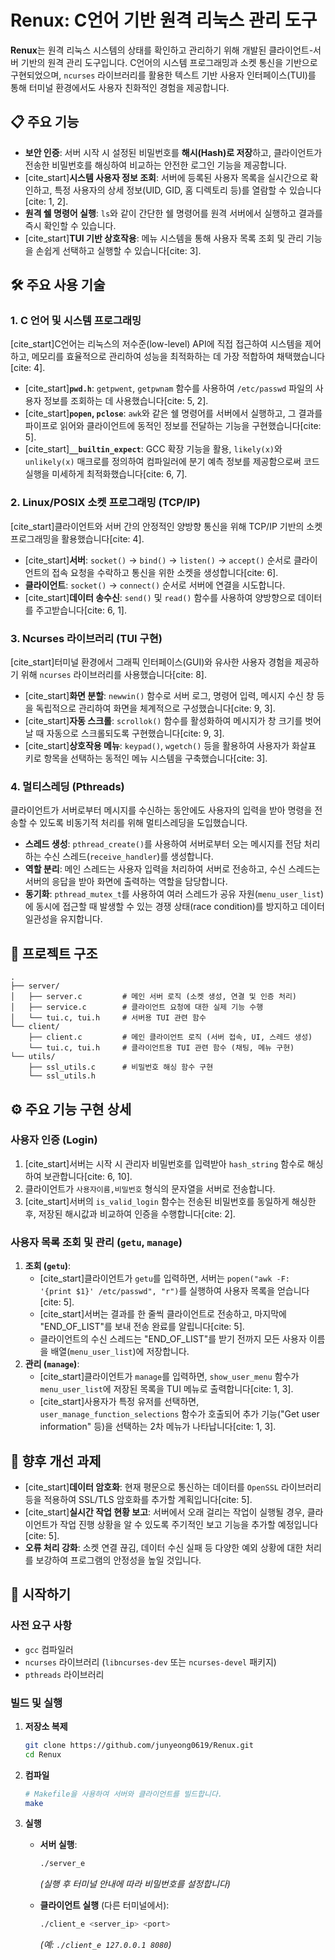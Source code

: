 
# **Renux: C언어 기반 원격 리눅스 관리 도구**

**Renux**는 원격 리눅스 시스템의 상태를 확인하고 관리하기 위해 개발된 클라이언트-서버 기반의 원격 관리 도구입니다. C언어의 시스템 프로그래밍과 소켓 통신을 기반으로 구현되었으며, `ncurses` 라이브러리를 활용한 텍스트 기반 사용자 인터페이스(TUI)를 통해 터미널 환경에서도 사용자 친화적인 경험을 제공합니다.

## 📋 **주요 기능**

  * **보안 인증**: 서버 시작 시 설정된 비밀번호를 **해시(Hash)로 저장**하고, 클라이언트가 전송한 비밀번호를 해싱하여 비교하는 안전한 로그인 기능을 제공합니다.
  * [cite\_start]**시스템 사용자 정보 조회**: 서버에 등록된 사용자 목록을 실시간으로 확인하고, 특정 사용자의 상세 정보(UID, GID, 홈 디렉토리 등)를 열람할 수 있습니다[cite: 1, 2].
  * **원격 쉘 명령어 실행**: `ls`와 같이 간단한 쉘 명령어를 원격 서버에서 실행하고 결과를 즉시 확인할 수 있습니다.
  * [cite\_start]**TUI 기반 상호작용**: 메뉴 시스템을 통해 사용자 목록 조회 및 관리 기능을 손쉽게 선택하고 실행할 수 있습니다[cite: 3].

## 🛠️ **주요 사용 기술**

### **1. C 언어 및 시스템 프로그래밍**

[cite\_start]C언어는 리눅스의 저수준(low-level) API에 직접 접근하여 시스템을 제어하고, 메모리를 효율적으로 관리하여 성능을 최적화하는 데 가장 적합하여 채택했습니다[cite: 4].

  * [cite\_start]**`pwd.h`**: `getpwent`, `getpwnam` 함수를 사용하여 `/etc/passwd` 파일의 사용자 정보를 조회하는 데 사용했습니다[cite: 5, 2].
  * [cite\_start]**`popen`, `pclose`**: `awk`와 같은 쉘 명령어를 서버에서 실행하고, 그 결과를 파이프로 읽어와 클라이언트에 동적인 정보를 전달하는 기능을 구현했습니다[cite: 5].
  * [cite\_start]**`__builtin_expect`**: GCC 확장 기능을 활용, `likely(x)`와 `unlikely(x)` 매크로를 정의하여 컴파일러에 분기 예측 정보를 제공함으로써 코드 실행을 미세하게 최적화했습니다[cite: 6, 7].

### **2. Linux/POSIX 소켓 프로그래밍 (TCP/IP)**

[cite\_start]클라이언트와 서버 간의 안정적인 양방향 통신을 위해 TCP/IP 기반의 소켓 프로그래밍을 활용했습니다[cite: 4].

  * [cite\_start]**서버**: `socket()` → `bind()` → `listen()` → `accept()` 순서로 클라이언트의 접속 요청을 수락하고 통신을 위한 소켓을 생성합니다[cite: 6].
  * **클라이언트**: `socket()` → `connect()` 순서로 서버에 연결을 시도합니다.
  * [cite\_start]**데이터 송수신**: `send()` 및 `read()` 함수를 사용하여 양방향으로 데이터를 주고받습니다[cite: 6, 1].

### **3. Ncurses 라이브러리 (TUI 구현)**

[cite\_start]터미널 환경에서 그래픽 인터페이스(GUI)와 유사한 사용자 경험을 제공하기 위해 `ncurses` 라이브러리를 사용했습니다[cite: 8].

  * [cite\_start]**화면 분할**: `newwin()` 함수로 서버 로그, 명령어 입력, 메시지 수신 창 등을 독립적으로 관리하여 화면을 체계적으로 구성했습니다[cite: 9, 3].
  * [cite\_start]**자동 스크롤**: `scrollok()` 함수를 활성화하여 메시지가 창 크기를 벗어날 때 자동으로 스크롤되도록 구현했습니다[cite: 9, 3].
  * [cite\_start]**상호작용 메뉴**: `keypad()`, `wgetch()` 등을 활용하여 사용자가 화살표 키로 항목을 선택하는 동적인 메뉴 시스템을 구축했습니다[cite: 3].

### **4. 멀티스레딩 (Pthreads)**

클라이언트가 서버로부터 메시지를 수신하는 동안에도 사용자의 입력을 받아 명령을 전송할 수 있도록 비동기적 처리를 위해 멀티스레딩을 도입했습니다.

  * **스레드 생성**: `pthread_create()`를 사용하여 서버로부터 오는 메시지를 전담 처리하는 수신 스레드(`receive_handler`)를 생성합니다.
  * **역할 분리**: 메인 스레드는 사용자 입력을 처리하여 서버로 전송하고, 수신 스레드는 서버의 응답을 받아 화면에 출력하는 역할을 담당합니다.
  * **동기화**: `pthread_mutex_t`를 사용하여 여러 스레드가 공유 자원(`menu_user_list`)에 동시에 접근할 때 발생할 수 있는 경쟁 상태(race condition)를 방지하고 데이터 일관성을 유지합니다.

## 📁 **프로젝트 구조**

```
.
├── server/
│   ├── server.c         # 메인 서버 로직 (소켓 생성, 연결 및 인증 처리)
│   ├── service.c        # 클라이언트 요청에 대한 실제 기능 수행
│   └── tui.c, tui.h     # 서버용 TUI 관련 함수
└── client/
    ├── client.c         # 메인 클라이언트 로직 (서버 접속, UI, 스레드 생성)
    └── tui.c, tui.h     # 클라이언트용 TUI 관련 함수 (채팅, 메뉴 구현)
└── utils/
    ├── ssl_utils.c      # 비밀번호 해싱 함수 구현
    └── ssl_utils.h
```

## ⚙️ **주요 기능 구현 상세**

### **사용자 인증 (Login)**

1.  [cite\_start]서버는 시작 시 관리자 비밀번호를 입력받아 `hash_string` 함수로 해싱하여 보관합니다[cite: 6, 10].
2.  클라이언트가 `사용자이름,비밀번호` 형식의 문자열을 서버로 전송합니다.
3.  [cite\_start]서버의 `is_valid_login` 함수는 전송된 비밀번호를 동일하게 해싱한 후, 저장된 해시값과 비교하여 인증을 수행합니다[cite: 2].

### **사용자 목록 조회 및 관리 (`getu`, `manage`)**

1.  **조회 (`getu`)**:
      * [cite\_start]클라이언트가 `getu`를 입력하면, 서버는 `popen("awk -F: '{print $1}' /etc/passwd", "r")`를 실행하여 사용자 목록을 얻습니다[cite: 5].
      * [cite\_start]서버는 결과를 한 줄씩 클라이언트로 전송하고, 마지막에 "END\_OF\_LIST"를 보내 전송 완료를 알립니다[cite: 5].
      * 클라이언트의 수신 스레드는 "END\_OF\_LIST"를 받기 전까지 모든 사용자 이름을 배열(`menu_user_list`)에 저장합니다.
2.  **관리 (`manage`)**:
      * [cite\_start]클라이언트가 `manage`를 입력하면, `show_user_menu` 함수가 `menu_user_list`에 저장된 목록을 TUI 메뉴로 출력합니다[cite: 1, 3].
      * [cite\_start]사용자가 특정 유저를 선택하면, `user_manage_function_selections` 함수가 호출되어 추가 기능("Get user information" 등)을 선택하는 2차 메뉴가 나타납니다[cite: 1, 3].

## 🚀 **향후 개선 과제**

  * [cite\_start]**데이터 암호화**: 현재 평문으로 통신하는 데이터를 `OpenSSL` 라이브러리 등을 적용하여 SSL/TLS 암호화를 추가할 계획입니다[cite: 5].
  * [cite\_start]**실시간 작업 현황 보고**: 서버에서 오래 걸리는 작업이 실행될 경우, 클라이언트가 작업 진행 상황을 알 수 있도록 주기적인 보고 기능을 추가할 예정입니다[cite: 5].
  * **오류 처리 강화**: 소켓 연결 끊김, 데이터 수신 실패 등 다양한 예외 상황에 대한 처리를 보강하여 프로그램의 안정성을 높일 것입니다.

## 🏁 **시작하기**

### **사전 요구 사항**

  * `gcc` 컴파일러
  * `ncurses` 라이브러리 (`libncurses-dev` 또는 `ncurses-devel` 패키지)
  * `pthreads` 라이브러리

### **빌드 및 실행**

1.  **저장소 복제**

    ```sh
    git clone https://github.com/junyeong0619/Renux.git
    cd Renux
    ```

2.  **컴파일**

    ```sh
    # Makefile을 사용하여 서버와 클라이언트를 빌드합니다.
    make
    ```

3.  **실행**

      * **서버 실행**:

        ```sh
        ./server_e
        ```

        *(실행 후 터미널 안내에 따라 비밀번호를 설정합니다)*

      * **클라이언트 실행** (다른 터미널에서):

        ```sh
        ./client_e <server_ip> <port>
        ```

        *(예: `./client_e 127.0.0.1 8080`)*
